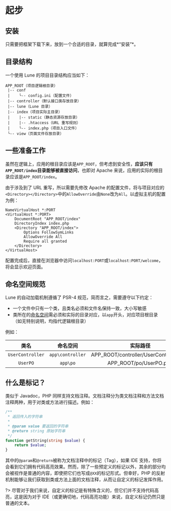 # 起步

## 安装

只需要把框架下载下来，放到一个合适的目录，就算完成*“安装”*。

## 目录结构

一个使用 Lune 的项目目录结构应当如下：

```
APP_ROOT（项目逻辑根目录）
 |-- conf
 |    ╰-- config.ini（配置文件）
 |-- controller（默认接口类存放目录）
 |-- lune（Lune 目录）
 |-- index（项目实际主目录）
 |    |-- static（静态资源存放目录）
 |    |-- .htaccess（URL 重写规则）
 |    ╰-- index.php（项目入口文件）
 ╰-- view（页面文件存放目录）
```

## 一些准备工作 

虽然在逻辑上，应用的根目录应该是`APP_ROOT`，但考虑到安全性，**应该只有`APP_ROOT/index`目录能够被直接访问**，也即对 Apache 来说，应用的实际的根目录应该是`APP_ROOT/index`。

由于涉及到了 URL 重写，所以需要先修改 Apache 的配置文件，将与项目对应的`<Directory></Directory>`中的`AllowOverride`由`None`改为`All`。以虚拟主机的配置为例：

```
NameVirtualHost *:PORT
<VirtualHost *:PORT>
    DocumentRoot "APP_ROOT/index"
    DirectoryIndex index.php
    <Directory "APP_ROOT/index">
        Options FollowSymLinks
        AllowOverride All
        Require all granted
    </Directory>
</VirtualHost>
```

配置完成后，直接在浏览器中访问`localhost:PORT`或`localhost:PORT/welcome`，将会显示欢迎页面。

## 命名空间规范

Lune 的自动加载机制遵循了 PSR-4 规范，简而言之，需要遵守以下约定：

* 一个文件中只有一个类，且类名必须和文件名保持一致，大小写敏感
* 类所在的[命名空间](https://www.php.net/manual/zh/language.namespaces.rationale.php)需必须和实际的目录对应，以`app`开头，对应项目根目录（如无特别说明，均指代逻辑根目录）

例如：

| 类名 | 命名空间 | 实际路径 |
| :------------: | :------------: | :------------: |
| `UserController` |  `app\controller` | APP_ROOT/controller/UserController.php |
|  `UserPO` | `app\po`  | APP_ROOT/po/UserPO.php |

## 什么是标记？

类似于 Javadoc，PHP 同样支持文档注释。文档注释分为类文档注释和方法文档注释两种，用于对类或方法进行描述。例如：

``` php
/**
 * 返回传入的字符串
 * 
 * @param value 要返回的字符串
 * @return string 原始字符串
 */
function getString(string $value) {
    return $value;
}
```

其中的`@param`和`@return`被称为文档注释中的标记（Tag），如果 IDE 支持，你将会看到它们拥有代码高亮效果。然而，除了一些预定义的标记以外，其余的部分均会被视作是普通的内容，即使把它们也写成`@XX`的标记形式。但幸好，PHP 的反射机制能够让我们获取到类或方法上面的文档注释，从而让自定义的标记发挥作用。

?> 尽管对于我们来说，自定义的标记是有特殊含义的，但它们并不支持代码高亮，这是因为对于 IDE（或更确切地，代码高亮功能）来说，自定义标记仍然只是普通的文本。
